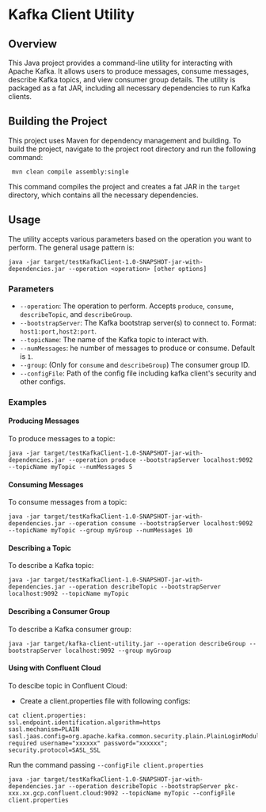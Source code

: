 # Kafka Client Utility

## Overview
This Java project provides a command-line utility for interacting with Apache Kafka. It allows users to produce messages, consume messages, describe Kafka topics, and view consumer group details. The utility is packaged as a fat JAR, including all necessary dependencies to run Kafka clients.

## Building the Project
This project uses Maven for dependency management and building. To build the project, navigate to the project root directory and run the following command:

```shell
 mvn clean compile assembly:single
```

This command compiles the project and creates a fat JAR in the `target` directory, which contains all the necessary dependencies.

## Usage
The utility accepts various parameters based on the operation you want to perform. The general usage pattern is:

```shell
java -jar target/testKafkaClient-1.0-SNAPSHOT-jar-with-dependencies.jar --operation <operation> [other options]
```

### Parameters
- `--operation`: The operation to perform. Accepts `produce`, `consume`, `describeTopic`, and `describeGroup`.
- `--bootstrapServer`: The Kafka bootstrap server(s) to connect to. Format: `host1:port,host2:port`.
- `--topicName`: The name of the Kafka topic to interact with.
- `--numMessages`: he number of messages to produce or consume. Default is `1`.
- `--group`: (Only for `consume` and `describeGroup`) The consumer group ID.
- `--configFile`: Path of the config file including kafka client's security and other configs.

### Examples

#### Producing Messages
To produce messages to a topic:
```shell
java -jar target/testKafkaClient-1.0-SNAPSHOT-jar-with-dependencies.jar --operation produce --bootstrapServer localhost:9092 --topicName myTopic --numMessages 5
```

#### Consuming Messages
To consume messages from a topic:
```shell
java -jar target/testKafkaClient-1.0-SNAPSHOT-jar-with-dependencies.jar --operation consume --bootstrapServer localhost:9092 --topicName myTopic --group myGroup --numMessages 10
```

#### Describing a Topic
To describe a Kafka topic:
```shell
java -jar target/testKafkaClient-1.0-SNAPSHOT-jar-with-dependencies.jar --operation describeTopic --bootstrapServer localhost:9092 --topicName myTopic
```

#### Describing a Consumer Group
To describe a Kafka consumer group:
```shell
java -jar target/kafka-client-utility.jar --operation describeGroup --bootstrapServer localhost:9092 --group myGroup
```

#### Using with Confluent Cloud
To descibe topic in Confluent Cloud:

- Create a client.properties file with following configs:

```shell
cat client.properties:
ssl.endpoint.identification.algorithm=https
sasl.mechanism=PLAIN
sasl.jaas.config=org.apache.kafka.common.security.plain.PlainLoginModule required username="xxxxxx" password="xxxxxx";
security.protocol=SASL_SSL
```

Run the command passing `--configFile client.properties`
```shell
java -jar target/testKafkaClient-1.0-SNAPSHOT-jar-with-dependencies.jar --operation describeTopic --bootstrapServer pkc-xxx.xx.gcp.confluent.cloud:9092 --topicName myTopic --configFile client.properties
```
